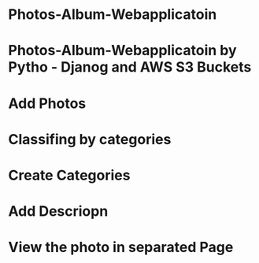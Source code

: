 # Photos-Album-Webapplicatoin
# Photos-Album-Webapplicatoin by Pytho - Djanog and AWS S3 Buckets
# Add Photos
# Classifing by categories
# Create Categories
# Add Descriopn
# View the photo in separated Page
